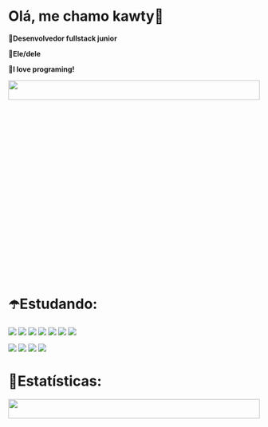 # **Olá, me chamo kawty👾**
**🎵Desenvolvedor fullstack junior**

**🎵Ele/dele**

**💜I love programing!**
<div align="center">
  <img src="https://media.tenor.com/S5JPPusvSgUAAAAd/aesthetic-purple.gif" height="10%" width="100%"/>
</div>

# **☂️Estudando:**

<img src="https://img.shields.io/badge/HTML5-000000?style=for-the-badge&logo=html5&logoColor=purple"/> <img src="https://img.shields.io/badge/CSS3-000000?style=for-the-badge&logo=css3&logoColor=purple"/> <img src="https://img.shields.io/badge/JavaScript-000000?style=for-the-badge&logo=javascript&logoColor=purple"/> <img src="https://img.shields.io/badge/Go-000000?style=for-the-badge&logo=go&logoColor=purple"/> <img src="https://img.shields.io/badge/Java-000000?style=for-the-badge&logo=java&logoColor=purple"/> <img src="https://img.shields.io/badge/React-000000?style=for-the-badge&logo=react&logoColor=purple"/> <img src="https://img.shields.io/badge/Node.js-000000?style=for-the-badge&logo=node.js&logoColor=purple"/>


<img src="https://img.shields.io/badge/MongoDB-000000?style=for-the-badge&logo=mongodb&logoColor=purple"/> <img src="https://img.shields.io/badge/redis-000000.svg?&style=for-the-badge&logo=redis&logoColor=purple"/> <img src="https://img.shields.io/badge/Vercel-000000?style=for-the-badge&logo=vercel&logoColor=purple"/> <img src="https://img.shields.io/badge/Google_Cloud-000000?style=for-the-badge&logo=google-cloud&logoColor=purple"/>
# **🍇Estatísticas:**
<div align="center">
  <img height="10%" width="100%" src="https://github-readme-stats.vercel.app/api?username=kaw65&show_icons=true&theme=radical&include_all_commits=true&count_private=true"/>
  </div>
